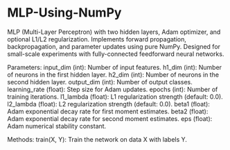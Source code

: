 # MLP-Using-NumPy

MLP (Multi-Layer Perceptron) with two hidden layers, Adam optimizer, and optional L1/L2 regularization.
Implements forward propagation, backpropagation, and parameter updates using pure NumPy.
Designed for small-scale experiments with fully-connected feedforward neural networks.

Parameters:
    input_dim (int): Number of input features.
    h1_dim (int): Number of neurons in the first hidden layer.
    h2_dim (int): Number of neurons in the second hidden layer.
    output_dim (int): Number of output classes.
    learning_rate (float): Step size for Adam updates.
    epochs (int): Number of training iterations.
    l1_lambda (float): L1 regularization strength (default: 0.0).
    l2_lambda (float): L2 regularization strength (default: 0.0).
    beta1 (float): Adam exponential decay rate for first moment estimates.
    beta2 (float): Adam exponential decay rate for second moment estimates.
    eps (float): Adam numerical stability constant.

Methods:
    train(X, Y): Train the network on data X with labels Y.
